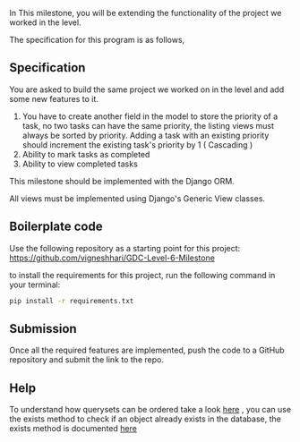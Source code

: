 In This milestone, you will be extending the functionality of the project we worked in the level.

The specification for this program is as follows,

## Specification

You are asked to build the same project we worked on in the level and add some new features to it.

1) You have to create another field in the model to store the priority of a task, no two tasks can have the same priority, the listing views must always be sorted by priority. Adding a task with an existing priority should increment the existing task's priority by 1 ( Cascading )
2) Ability to mark tasks as completed
3) Ability to view completed tasks

This milestone should be implemented with the Django ORM.

All views must be implemented using Django's Generic View classes.
## Boilerplate code

Use the following repository as a starting point for this project: https://github.com/vigneshhari/GDC-Level-6-Milestone

to install the requirements for this project, run the following command in your terminal:

```bash
pip install -r requirements.txt
```

## Submission

Once all the required features are implemented, push the code to a GitHub repository and submit the link to the repo.


## Help

To understand how querysets can be ordered take a look [here](https://docs.djangoproject.com/en/3.2/ref/models/querysets/#order-by) , you can use the exists method to check if an object already exists in the database, the exists method is documented [here](https://docs.djangoproject.com/en/3.2/ref/models/querysets/#django.db.models.query.QuerySet.exists)